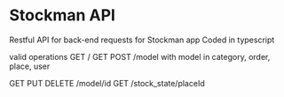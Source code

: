 # Stockman API
Restful API for back-end requests for Stockman app
Coded in typescript

valid operations
GET /
GET POST /model
with model in category, order, place, user

GET PUT DELETE /model/id
GET /stock_state/placeId
